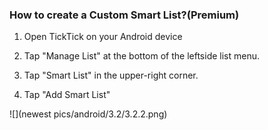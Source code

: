 ### How to create a Custom Smart List?(Premium)

1. Open TickTick on your Android device

2. Tap "Manage List" at the bottom of the leftside list menu.

3. Tap "Smart List" in the upper-right corner.

4. Tap "Add Smart List"

![](newest pics/android/3.2/3.2.2.png)